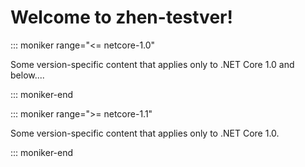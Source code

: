 # Welcome to zhen-testver!
::: moniker range="<= netcore-1.0"

Some version-specific content that applies only to .NET Core 1.0 and below....

::: moniker-end

::: moniker range=">= netcore-1.1"

Some version-specific content that applies only to .NET Core 1.0.

::: moniker-end
